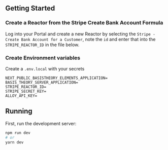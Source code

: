 ## Getting Started

### Create a Reactor from the Stripe Create Bank Account Formula

Log into your Portal and create a new Reactor by selecting the `Stripe - Create Bank Account for a Customer`, note the `id` and enter that into the `STRIPE_REACTOR_ID` in the file below.

### Create Environment variables

Create a `.env.local` with your secrets

```
NEXT_PUBLIC_BASISTHEORY_ELEMENTS_APPLICATION=
BASIS_THEORY_SERVER_APPLICATION=
STRIPE_REACTOR_ID=
STRIPE_SECRET_KEY=
ALLOY_API_KEY=
```

## Running

First, run the development server:

```bash
npm run dev
# or
yarn dev
```